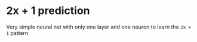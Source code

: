 # 2x + 1 prediction
Very simple neural net with only one layer and one neuron to learn the `2x + 1` pattern